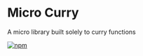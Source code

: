 # Micro Curry
A micro library built solely to curry functions

[![npm](https://img.shields.io/npm/v/micro-curry.svg?style=flat-square)](https://www.npmjs.com/package/micro-curry)
